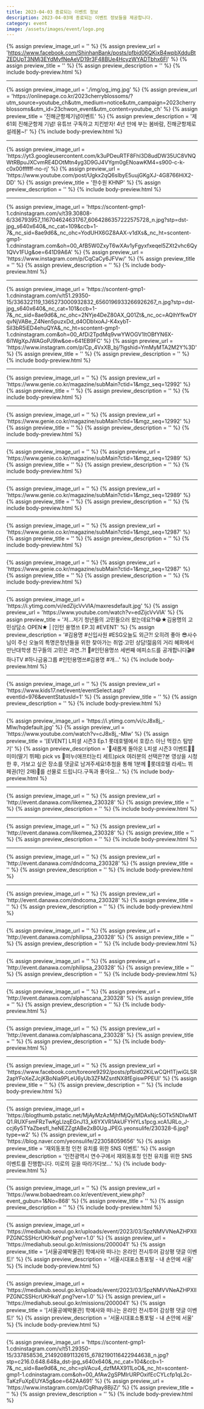 ```yaml
---
title: 2023-04-03 종료되는 이벤트 정보
description: 2023-04-03에 종료되는 이벤트 정보들을 제공합니다.
category: event
image: /assets/images/event/logo.png
---
```

{% assign preview_image_url = '' %}
{% assign preview_url = 'https://www.facebook.com/ShinhanBank/posts/pfbid06QKjxB4wpbXdduBtZEDUpT3NMj3EYdMvfNeAeVD19r3F48BUe4HcyzWYADTbhx6Fl' %}
{% assign preview_title = '' %}
{% assign preview_description = '' %}
{% include body-preview.html %}
<hr>{% assign preview_image_url = './img/og_img.jpg' %}
{% assign preview_url = 'https://onlinepage.co.kr/2023cherryblossoms/?utm_source=youtube_ch&utm_medium=notice&utm_campaign=2023cherryblossoms&utm_id=23chwon_event&utm_content=youtube_ch' %}
{% assign preview_title = '진해군항제기념이벤트' %}
{% assign preview_description = '제 61회 진해군항제 기념! 유튜브 구독하고 치킨받자! 4년 만에 부는 봄바람, 진해군항제로 설레봄~!' %}
{% include body-preview.html %}
<hr>{% assign preview_image_url = 'https://yt3.googleusercontent.com/k3uPDeuRTF8Fhl3D8udDW35UC8VNQWtRBpuJXCvmRE4DOtMtn4yg3D9GJ4VYgm0gENoawKM4=s900-c-k-c0x00ffffff-no-rj' %}
{% assign preview_url = 'https://www.youtube.com/post/Ugkx2qQ6sIbyE5uujGKgXJ-4G8766HiX2-DD' %}
{% assign preview_title = '한수원 KHNP' %}
{% assign preview_description = '' %}
{% include body-preview.html %}
<hr>{% assign preview_image_url = 'https://scontent-gmp1-1.cdninstagram.com/v/t39.30808-6/336793957_116704624631767_6064286357222575728_n.jpg?stp=dst-jpg_s640x640&amp;_nc_cat=109&amp;ccb=1-7&amp;_nc_sid=8ae9d6&amp;_nc_ohc=YodUHX6GZ8AAX-v1dXs&amp;_nc_ht=scontent-gmp1-1.cdninstagram.com&amp;oh=00_AfB5W0ZxyT6wXAv1yFgyxfxeqel5ZXt2vhc6Qy1QVv1FUg&amp;oe=641D9A6A' %}
{% assign preview_url = 'https://www.instagram.com/p/CqCaCy6JFVw/' %}
{% assign preview_title = '' %}
{% assign preview_description = '' %}
{% include body-preview.html %}
<hr>{% assign preview_image_url = 'https://scontent-gmp1-1.cdninstagram.com/v/t51.29350-15/336322119_1365273000932832_6560196933266926267_n.jpg?stp=dst-jpg_s640x640&amp;_nc_cat=101&amp;ccb=1-7&amp;_nc_sid=8ae9d6&amp;_nc_ohc=2NYje4DeZ80AX_Q01Zt&amp;_nc_oc=AQlhYfkwDYqvNjVABe_Z4Nen5puzxDd_d4ODbIxoAJ-K4xybT-Sil3bR5iED4ehuQYA&amp;_nc_ht=scontent-gmp1-1.cdninstagram.com&amp;oh=00_AfDi2TpdMq9vwYWOGV1ItOBfYN6X-6i1WgXpJWAGoPJ9lw&amp;oe=641EB9FC' %}
{% assign preview_url = 'https://www.instagram.com/p/Cp_4VxXB_bj/?igshid=YmMyMTA2M2Y%3D' %}
{% assign preview_title = '' %}
{% assign preview_description = '' %}
{% include body-preview.html %}
<hr>{% assign preview_image_url = '' %}
{% assign preview_url = 'https://www.genie.co.kr/magazine/subMain?ctid=1&mgz_seq=12992' %}
{% assign preview_title = '' %}
{% assign preview_description = '' %}
{% include body-preview.html %}
<hr>{% assign preview_image_url = '' %}
{% assign preview_url = 'https://www.genie.co.kr/magazine/subMain?ctid=1&mgz_seq=12992' %}
{% assign preview_title = '' %}
{% assign preview_description = '' %}
{% include body-preview.html %}
<hr>{% assign preview_image_url = '' %}
{% assign preview_url = 'https://www.genie.co.kr/magazine/subMain?ctid=1&mgz_seq=12989' %}
{% assign preview_title = '' %}
{% assign preview_description = '' %}
{% include body-preview.html %}
<hr>{% assign preview_image_url = '' %}
{% assign preview_url = 'https://www.genie.co.kr/magazine/subMain?ctid=1&mgz_seq=12989' %}
{% assign preview_title = '' %}
{% assign preview_description = '' %}
{% include body-preview.html %}
<hr>{% assign preview_image_url = '' %}
{% assign preview_url = 'https://www.genie.co.kr/magazine/subMain?ctid=1&mgz_seq=12987' %}
{% assign preview_title = '' %}
{% assign preview_description = '' %}
{% include body-preview.html %}
<hr>{% assign preview_image_url = '' %}
{% assign preview_url = 'https://www.genie.co.kr/magazine/subMain?ctid=1&mgz_seq=12987' %}
{% assign preview_title = '' %}
{% assign preview_description = '' %}
{% include body-preview.html %}
<hr>{% assign preview_image_url = 'https://i.ytimg.com/vi/edZijcVvVlA/maxresdefault.jpg' %}
{% assign preview_url = 'https://www.youtube.com/watch?v=edZijcVvVlA' %}
{% assign preview_title = '저...저기 청년들의 고민들으러 왔는데요?!😂★김용명의 고민상담소 OPEN★ | [인턴 용명쓰 EP.3] #EVENT' %}
{% assign preview_description = '#김용명 #신입사원 #ESG오늘도 외근?! 오히려 좋아 😎사수님이 주신 오늘의 특명은청년들을 위한 찾아가는 취업·고민 상담!젊음의 거리 혜화에서 만난대학생 친구들의 고민은 과연..?! 👀#인턴용명쓰 세번째 에피소드를 공개합니다🎬#하나TV #하나금융그룹 #인턴용명쓰#김용명 #개...' %}
{% include body-preview.html %}
<hr>{% assign preview_image_url = '' %}
{% assign preview_url = 'https://www.kids17.net/event/eventSelect.asp?eventId=976&eventStatusId=1' %}
{% assign preview_title = '' %}
{% assign preview_description = '' %}
{% include body-preview.html %}
<hr>{% assign preview_image_url = 'https://i.ytimg.com/vi/cJ8x8j_-MIw/hqdefault.jpg' %}
{% assign preview_url = 'https://www.youtube.com/watch?v=cJ8x8j_-MIw' %}
{% assign preview_title = '[EVENT] L피셜 시즌3 Ep.1 롯데호텔에서 호캉스 아닌 먹캉스 탐방기' %}
{% assign preview_description = '🎊새롭게 돌아온 L피셜 시즌3 이벤트🎊🍓미미(딸기 뷔페) pick vs 🍓떠누(애프터눈티 세트)pick 여러분의 선택은?본 영상을 시청한 후, 가보고 싶은 장소를 댓글로 남겨주세요!추첨을 통해 1분께 💖롯데호텔 라세느 뷔페권(1인 2매)💖를 선물로 드립니다.구독과 좋아요...' %}
{% include body-preview.html %}
<hr>{% assign preview_image_url = '' %}
{% assign preview_url = 'http://event.danawa.com/likemea_230328' %}
{% assign preview_title = '' %}
{% assign preview_description = '' %}
{% include body-preview.html %}
<hr>{% assign preview_image_url = '' %}
{% assign preview_url = 'http://event.danawa.com/likemea_230328' %}
{% assign preview_title = '' %}
{% assign preview_description = '' %}
{% include body-preview.html %}
<hr>{% assign preview_image_url = '' %}
{% assign preview_url = 'http://event.danawa.com/dndcoma_230328' %}
{% assign preview_title = '' %}
{% assign preview_description = '' %}
{% include body-preview.html %}
<hr>{% assign preview_image_url = '' %}
{% assign preview_url = 'http://event.danawa.com/dndcoma_230328' %}
{% assign preview_title = '' %}
{% assign preview_description = '' %}
{% include body-preview.html %}
<hr>{% assign preview_image_url = '' %}
{% assign preview_url = 'http://event.danawa.com/philipsa_230328' %}
{% assign preview_title = '' %}
{% assign preview_description = '' %}
{% include body-preview.html %}
<hr>{% assign preview_image_url = '' %}
{% assign preview_url = 'http://event.danawa.com/philipsa_230328' %}
{% assign preview_title = '' %}
{% assign preview_description = '' %}
{% include body-preview.html %}
<hr>{% assign preview_image_url = '' %}
{% assign preview_url = 'http://event.danawa.com/alphascana_230328' %}
{% assign preview_title = '' %}
{% assign preview_description = '' %}
{% include body-preview.html %}
<hr>{% assign preview_image_url = '' %}
{% assign preview_url = 'http://event.danawa.com/alphascana_230328' %}
{% assign preview_title = '' %}
{% assign preview_description = '' %}
{% include body-preview.html %}
<hr>{% assign preview_image_url = '' %}
{% assign preview_url = 'https://www.facebook.com/toreore9292/posts/pfbid02KiLwCQH1TjwiGLSR2apYFoXeZJcjKBoNia9PLeU6yUb3ZFMZsntNX8fEgiswPPEUl' %}
{% assign preview_title = '' %}
{% assign preview_description = '' %}
{% include body-preview.html %}
<hr>{% assign preview_image_url = 'https://blogthumb.pstatic.net/MjAyMzAzMjhfMjQy/MDAxNjc5OTk5NDIwMTQ1.RUXFsmFRzTwKgLIzqEGnJ13_k6YXVR1AkUFYHYLs1pcg.xcA1JRLo_J-ccj6y5TYaZbesfI_heNEZZgtABe2xB0Ug.JPEG.yeonsulife/230328-6.jpg?type=w2' %}
{% assign preview_url = 'https://blog.naver.com/yeonsulife/223058059656' %}
{% assign preview_title = '재외동포청 인천 유치를 위한 SNS 이벤트' %}
{% assign preview_description = '인천광역시 연수구에서 재외동포청 인천 유치를 위한 SNS 이벤트를 진행합니다. 미로의 길을 따라가다보...' %}
{% include body-preview.html %}
<hr>{% assign preview_image_url = '' %}
{% assign preview_url = 'https://www.bobaedream.co.kr/event/event_view.php?event_gubun=1&No=868' %}
{% assign preview_title = '' %}
{% assign preview_description = '' %}
{% include body-preview.html %}
<hr>{% assign preview_image_url = 'https://mediahub.seoul.go.kr/uploads/event/2023/03/SpzNMVVNeAZHPXIlPZGNCSSHcrUKHkaY.png?ver=1.0' %}
{% assign preview_url = 'https://mediahub.seoul.go.kr/missions/2000041' %}
{% assign preview_title = '[서울공예박물관] 학예사와 떠나는 온라인 전시투어 감상평 댓글 이벤트!' %}
{% assign preview_description = '서울시대표소통포털 - 내 손안에 서울' %}
{% include body-preview.html %}
<hr>{% assign preview_image_url = 'https://mediahub.seoul.go.kr/uploads/event/2023/03/SpzNMVVNeAZHPXIlPZGNCSSHcrUKHkaY.png?ver=1.0' %}
{% assign preview_url = 'https://mediahub.seoul.go.kr/missions/2000041' %}
{% assign preview_title = '[서울공예박물관] 학예사와 떠나는 온라인 전시투어 감상평 댓글 이벤트!' %}
{% assign preview_description = '서울시대표소통포털 - 내 손안에 서울' %}
{% include body-preview.html %}
<hr>{% assign preview_image_url = 'https://scontent-gmp1-1.cdninstagram.com/v/t51.29350-15/337858536_214920891132615_6782190116422944638_n.jpg?stp=c216.0.648.648a_dst-jpg_s640x640&amp;_nc_cat=104&amp;ccb=1-7&amp;_nc_sid=8ae9d6&amp;_nc_ohc=pVAcu4_dzfMAX911LoO&amp;_nc_ht=scontent-gmp1-1.cdninstagram.com&amp;oh=00_AfAw2gSPMIrURPOxifEcCYLcfp1qL2c-TaKzFuXpEUYA5g&amp;oe=642AA691' %}
{% assign preview_url = 'https://www.instagram.com/p/CqRhay8BjiZ/' %}
{% assign preview_title = '' %}
{% assign preview_description = '' %}
{% include body-preview.html %}